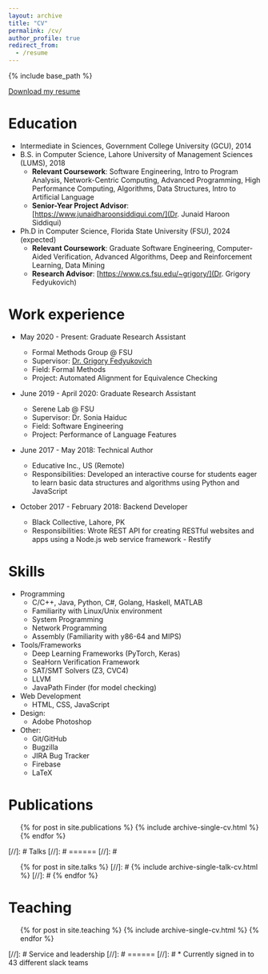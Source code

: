 ```yaml
---
layout: archive
title: "CV"
permalink: /cv/
author_profile: true
redirect_from:
  - /resume
---
```


{% include base_path %}

[Download my resume](https://a-hamza-r.github.io/a-hamza.github.io/files/resume.pdf)

Education
======
* Intermediate in Sciences, Government College University (GCU), 2014
* B.S. in Computer Science, Lahore University of Management Sciences (LUMS), 2018
  * <b>Relevant Coursework</b>: Software Engineering, Intro to Program Analysis, Network-Centric Computing, Advanced Programming, High Performance Computing, Algorithms, Data Structures, Intro to Artificial Language
  * <b>Senior-Year Project Advisor</b>: [https://www.junaidharoonsiddiqui.com/](Dr. Junaid Haroon Siddiqui)
* Ph.D in Computer Science, Florida State University (FSU), 2024 (expected)
  * <b>Relevant Coursework</b>: Graduate Software Engineering, Computer-Aided Verification, Advanced Algorithms, Deep and Reinforcement Learning, Data Mining
  * <b>Research Advisor</b>: [https://www.cs.fsu.edu/~grigory/](Dr. Grigory Fedyukovich) 

Work experience
======
* May 2020 - Present: Graduate Research Assistant
  * Formal Methods Group @ FSU
  * Supervisor: [Dr. Grigory Fedyukovich](http://www.cs.fsu.edu/~grigory/)
  * Field: Formal Methods
  * Project: Automated Alignment for Equivalence Checking

* June 2019 - April 2020: Graduate Research Assistant
  * Serene Lab @ FSU
  * Supervisor: Dr. Sonia Haiduc
  * Field: Software Engineering
  * Project: Performance of Language Features

* June 2017 - May 2018: Technical Author
  * Educative Inc., US (Remote)
  * Responsibilities: Developed an interactive course for students eager to learn basic
data structures and algorithms using Python and JavaScript

* October 2017 - February 2018: Backend Developer
  * Black Collective, Lahore, PK
  * Responsibilities: Wrote REST API for creating RESTful websites and apps using a Node.js web service framework - Restify

Skills
======
* Programming
  * C/C++, Java, Python, C#, Golang, Haskell, MATLAB
  * Familiarity with Linux/Unix environment
  * System Programming
  * Network Programming
  * Assembly (Familiarity with y86-64 and MIPS)
* Tools/Frameworks
  * Deep Learning Frameworks (PyTorch, Keras)
  * SeaHorn Verification Framework
  * SAT/SMT Solvers (Z3, CVC4)
  * LLVM
  * JavaPath Finder (for model checking)
* Web Development
  * HTML, CSS, JavaScript
* Design:
  * Adobe Photoshop
* Other: 
  * Git/GitHub
  * Bugzilla
  * JIRA Bug Tracker
  * Firebase
  * LaTeX

Publications
======
  <ul>{% for post in site.publications %}
    {% include archive-single-cv.html %}
  {% endfor %}</ul>
  
[//]: # Talks
[//]: # ======
[//]: # <ul>{% for post in site.talks %}
[//]: # {% include archive-single-talk-cv.html %}
[//]: # {% endfor %}</ul>
  
Teaching
======
  <ul>{% for post in site.teaching %}
    {% include archive-single-cv.html %}
  {% endfor %}</ul>
  
[//]: # Service and leadership
[//]: # ======
[//]: # * Currently signed in to 43 different slack teams

